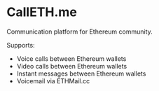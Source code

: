# CallETH.me

Communication platform for Ethereum community. 

Supports: 
- Voice calls between Ethereum wallets
- Video calls between Ethereum wallets
- Instant messages between Ethereum wallets
- Voicemail via ETHMail.cc
